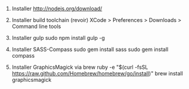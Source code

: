 1. Installer http://nodejs.org/download/

2. Installer build toolchain (revoir)
XCode > Preferences > Downloads > Command line tools
 
3. Installer gulp
sudo npm install gulp -g 

4. Installer SASS-Compass
sudo gem install sass
sudo gem install compass
 
5. Installer GraphicsMagick via brew
ruby -e "$(curl -fsSL https://raw.github.com/Homebrew/homebrew/go/install)"
brew install graphicsmagick
